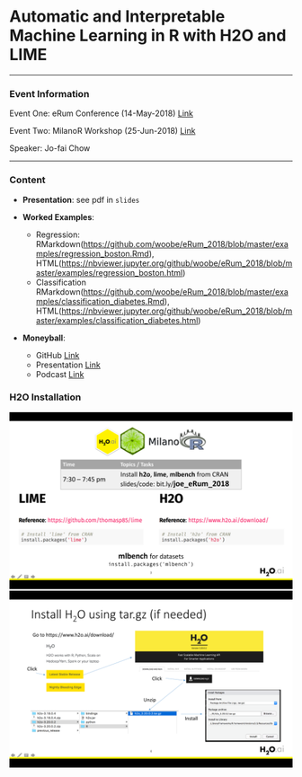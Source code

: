 # Automatic and Interpretable Machine Learning in R with H2O and LIME

---

### Event Information

Event One: eRum Conference (14-May-2018) [Link](http://2018.erum.io/#schedule)

Event Two: MilanoR Workshop (25-Jun-2018) [Link](https://www.meetup.com/R-Lab-Milano/events/251371339/)




Speaker: Jo-fai Chow

---

### Content

- **Presentation**: see pdf in `slides`

- **Worked Examples**:
    - Regression: RMarkdown(https://github.com/woobe/eRum_2018/blob/master/examples/regression_boston.Rmd), HTML(https://nbviewer.jupyter.org/github/woobe/eRum_2018/blob/master/examples/regression_boston.html)
    - Classification RMarkdown(https://github.com/woobe/eRum_2018/blob/master/examples/classification_diabetes.Rmd), HTML(https://nbviewer.jupyter.org/github/woobe/eRum_2018/blob/master/examples/classification_diabetes.html)

- **Moneyball**:
    - GitHub [Link](https://github.com/woobe/moneyball)
    - Presentation [Link](https://www.slideshare.net/0xdata/making-multimilliondollar-baseball-decisions-with-h2o-automl-lime-and-shiny-102626887)
    - Podcast [Link](http://www.ibmbigdatahub.com/podcast/making-data-simple-hit-home-run-using-ai-machine-learning)


### H2O Installation

![h2o_install_01](/screenshots/install_01.png)
![h2o_install_01](/screenshots/install_02.png)
